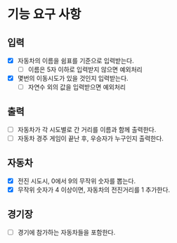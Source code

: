 # 기능 요구 사항

## 입력
- [x] 자동차의 이름을 쉼표를 기준으로 입력받는다.
  - [ ] 이름은 5자 이하로 입력받지 않으면 예외처리
- [x] 몇번의 이동시도가 있을 것인지 입력받는다.
  - [ ] 자연수 외의 값을 입력받으면 예외처리 

## 출력
- [ ] 자동차가 각 시도별로 간 거리를 이름과 함께 출력한다.
- [ ] 자동차 경주 게임이 끝난 후, 우승자가 누구인지 출력한다.

## 자동차
- [x] 전진 시도시, 0에서 9의 무작위 숫자를 뽑는다.
- [x] 무작위 숫자가 4 이상이면, 자동차의 전진거리를 1 추가한다.

## 경기장
- [ ] 경기에 참가하는 자동차들을 포함한다.